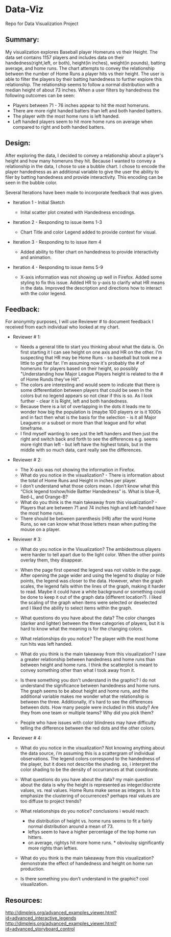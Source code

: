 # Data-Viz
Repo for Data Visualization Project

## Summary:
My visualization explores Baseball player Homeruns vs their Height. The data set contains 1157 players and includes data on their
handedness(right,left, or both), height(in inches), weight(in pounds), batting average, and home runs. The chart attempts to convey the relationship between the number of Home Runs a player hits vs their height. The user is 
able to filter the players by their batting handedness to further explore this relationship. The relationship seems to follow a normal distribution with a median height of about 73 inches. 
When a user filters by handedness the following outcomes can be seen:

* Players between 71 - 76 inches appear to hit the most homeruns.
* There are more right handed batters than left and both handed batters.
* The player with the most home runs is left handed.
* Left handed players seem to hit more home runs on average when compared to right and both handed batters.




## Design:
After exploring the data, I decided to convey a relationship about a player's height and how many homeruns they hit. Because I wanted to
convey a relationship in the data, I chose to use a bubble chart. I chose to encode the player handedness as an additional variable to give the user the ability to filer by batting handedness and provide interactivity.
This encoding can be seen in the bubble color. 

Several Iterations have been made to incorporate feedback that was given. 

* Iteration 1 - Initial Sketch
    * Inital scatter plot created with Handedness encodings. 
  
* Iteration 2 - Responding to issue items 1-3
  * Chart Title and color Legend added to provide context for visual.
 
* Iteration 3 - Responding to to issue item 4
  * Added ability to filter chart on handedness to provide interactivity and animation. 
 
* Iteration 4 - Responding to issue items 5-9
  * X-axis information was not showing up well in Firefox. Added some styling to fix this issue. Added HR to y-axis to clarify what HR means in the data. 
    Improved the description and directions how to interact with the color legend. 
  


## Feedback:
  For anonymity purposes, I will use Reviewer # to document feedback I received from each individual who looked at my chart.  
  
  * Reviewer # 1:
	* Needs a general title to start you thinking about what the data is. On first starting it I can see height on one axis and HR on the other. 
	  I'm suspecting that HR may be Home Runs - so baseball but took me a little to get that far. 
	  I'm assuming now it's probably the # of homeruns for players based on their height, so possibly "Understanding how Major League Players height is related to the # of Home Runds they've Hit". 
	* The colors are interesting and would seem to indicate that there is some differentiation between players that could be seen in the colors but no legend appears so not clear if this is so. 
	  As I look further - clear it is Right, left and both handedness.
	* Because there is a lot of overlapping in the dots it leads me to wonder how big the population is (maybe 100 players or is it 1000s and in fact then what is the basis for the selection - 
	  is it all Major Leaguers or a subset or more than that league and for what timeframe.
	* I find myself wanting to see just the left handers and then just the right and switch back and forth to see the differences e.g. seems more right than left - but left have the highest totals, 
	  but in the middle with so much data, cant really see the differences.
  
  * Reviewer # 2:
	* The X-axis was not showing the information in Firefox.
	* What do you notice in the visualization? - There is information about the total of Home Runs and Height in inches per player.
	* I don’t understand what those colors mean. I don’t know what this “Click legend toshow/hide Battter Handedness” is. What is blue-R, Red-L, and Orange-B?
	* What do you think is the main takeaway from this visualization? - Players that are between 71 and 74 inches high and left-handed have the most home runs.
	* There should be between parenthesis (HR) after the word Home Runs, so we can know what those letters mean when putting the mouse on a player.
	
  * Reviewer # 3:
	* What do you notice in the Visualization?
	  The ambidextrous players were harder to tell apart due to the light color. When the other points overlay them, they disappear.

	* When the page first opened the legend was not visible in the page. After opening the page wider and using the legend to display or hide points, the legend was closer to the data. 
	  However, when the graph scales, the legend falls within the lines of the graph, making it harder to read. 
	  Maybe it could have a white background or something could be done to keep it out of the graph data (different location?).
	  I liked the scaling of the graph when items were selected or deselected and I liked the ability to select items within the graph.

	* What questions do you have about the data?
	  The color changes (darker and lighter) between the three categories of players, but it is hard to know what the meaning is for the changing colors.

	* What relationships do you notice?
	  The player with the most home run hits was left handed.

	* What do you think is the main takeaway from this visualization?
	  I saw a greater relationship between handedness and home runs than between height and home runs. I think the scatterplot is meant to convey something other than what I took away from it.

	* Is there something you don't understand in the graphic?
	  I do not understand the significance between handedness and home runs. The graph seems to be about height and home runs, and the additional variable makes me wonder what the relationship is between the three.
	  Additionally, it's hard to see the differences between dots. How many people were included in this study? Are they from one team or multiple teams? Why did you pick them?

	* People who have issues with color blindness may have difficulty telling the difference between the red dots and the other colors.
	
 * Reviewer # 4:
	* What do you notice in the visualization?
	  Not knowing anything about the data source, i’m assuming this is a scattergram of individual observations. 
	  The legend colors correspond to the handedness of the player, but it does not describe the shading. so, i interpret the color shading to be the density of occurrances at that coordinate.

	* What questions do you have about the data?
	  my main question about the data is why the height is represented as integer/discrete values, vs. real values. 
	  Home Runs make sense as integers. Is it to emphasize the clustering of occurrences? perhaps real values are too diffuse to project trends?

	* What relationships do you notice?
	  conclusions i would reach:
		* the distribution of height vs. home runs seems to fit a fairly normal distribution around a mean of 73.
		* leftys seem to have a higher percentage of the top home run hitters.
		* on average, rightys hit more home runs.				* obvioulsy significantly more rights than lefties.

	* What do you think is the main takeaway from this visualization?
	  demonstrate the effect of handedness and height on home run production.

	* Is there something you don’t understand in the graphic?
	  cool visualization.
	
	

## Resources:
http://dimplejs.org/advanced_examples_viewer.html?id=advanced_interactive_legends
http://dimplejs.org/advanced_examples_viewer.html?id=advanced_storyboard_control
